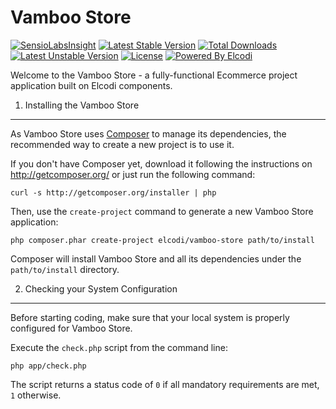 Vamboo Store
============

[![SensioLabsInsight](https://insight.sensiolabs.com/projects/1940740e-9fe0-498e-8962-024b173a29c0/mini.png)](https://insight.sensiolabs.com/projects/1940740e-9fe0-498e-8962-024b173a29c0)
[![Latest Stable Version](https://poser.pugx.org/elcodi/vamboo-store/v/stable.png)](https://packagist.org/packages/elcodi/vamboo-store)
[![Total Downloads](https://poser.pugx.org/elcodi/vamboo-store/downloads.png)](https://packagist.org/packages/elcodi/vamboo-store)
[![Latest Unstable Version](https://poser.pugx.org/elcodi/vamboo-store/v/unstable.png)](https://packagist.org/packages/elcodi/vamboo-store)
[![License](https://poser.pugx.org/elcodi/elcodi/license.png)](https://packagist.org/packages/elcodi/elcodi)
[![Powered By Elcodi](http://elcodi.io/static/elcodi.badge.png)](http://github.com/elcodi)

Welcome to the Vamboo Store - a fully-functional Ecommerce project
application built on Elcodi components.

1) Installing the Vamboo Store
----------------------------------

As Vamboo Store uses [Composer][2] to manage its dependencies, the recommended
way to create a new project is to use it.

If you don't have Composer yet, download it following the instructions on
http://getcomposer.org/ or just run the following command:

    curl -s http://getcomposer.org/installer | php

Then, use the `create-project` command to generate a new Vamboo Store
application:

    php composer.phar create-project elcodi/vamboo-store path/to/install

Composer will install Vamboo Store and all its dependencies under the
`path/to/install` directory.

2) Checking your System Configuration
-------------------------------------

Before starting coding, make sure that your local system is properly
configured for Vamboo Store.

Execute the `check.php` script from the command line:

    php app/check.php

The script returns a status code of `0` if all mandatory requirements are met,
`1` otherwise.

[1]:  http://symfony.com/doc/2.4/book/installation.html
[2]:  http://getcomposer.org/
